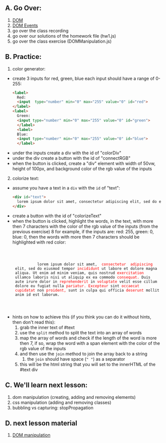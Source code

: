 ## A. Go Over:

1. [DOM](https://www.youtube.com/watch?v=KShnPYN-voI)
2. [DOM Events](https://www.youtube.com/watch?v=XF1_MlZ5l6M)
3. go over the class recording
4. go over our solutions of the homework file (hw1.js)
5. go over the class exercise (DOMManipulation.js)


## B. Practice:
1. color generator:
  * create 3 inputs for red, green, blue
      each input should have a range of 0-255:
    ```html
    <label>
      Red:
      <input  type="number" min="0" max="255" value="0" id="red">
    </label>
    <label>
      Green:
      <input type="number" min="0" max="255" value="0" id="green">
      </label>
      <label>
      Blue:
      <input type="number" min="0" max="255" value="0" id="blue">
      </label>
      ```
  * under the inputs create a div with the id of "colorDiv" 
  * under the div create a button with the id of "connectRGB" 
  * when the button is clicked, create a "div" element with width of 50vw, height of 100px, and background color of the rgb value of the inputs

2. colorize text:
  * assume you have a text in a `div` with the `id` of "text":
    ```html
    <div id="text">
      lorem ipsum dolor sit amet, consectetur adipiscing elit, sed do eiusmod tempor incididunt ut labore et dolore magna aliqua. Ut enim ad minim veniam, quis nostrud exercitation ullamco laboris nisi ut aliquip ex ea commodo consequat. Duis aute irure dolor in reprehenderit in voluptate velit esse cillum dolore eu fugiat nulla pariatur. Excepteur sint occaecat cupidatat non proident, sunt in culpa qui officia deserunt mollit anim id est laborum.
    </div>

    ```
   * create a button with the id of "colorizeText"
   * when the button is clicked, highlight the words, in the text, with more then 7 characters with the color of the rgb value of the inputs (from the previous exercise)
   8 for example, if the inputs are: red: 255, green: 0, blue: 0, then the words with more then 7 characters should be highlighted with red color:

  <code>
      <div id="text" style="margin-left: 2rem">
          lorem ipsum dolor sit amet, <span style="color: rgb(255,0,0)"> consectetur </span> <span style="color: rgb(255,0,0)">adipiscing</span> elit, sed do eiusmod tempor <span style="color: rgb(255,0,0)">incididunt</span> ut labore et dolore magna aliqua. Ut enim ad minim veniam, quis nostrud <span style="color: rgb(255,0,0)">exercitation</span> ullamco laboris nisi ut aliquip ex ea commodo <span style="color: rgb(255,0,0)">consequat.</span> Duis aute irure dolor in <span style="color: rgb(255,0,0)">reprehenderit</span> in <span style="color: rgb(255,0,0)">voluptate</span> velit esse cillum dolore eu fugiat nulla <span style="color: rgb(255,0,0)">pariatur.</span> <span style="color: rgb(255,0,0)">Excepteur</span> sint <span style="color: rgb(255,0,0)">occaecat</span> <span style="color: rgb(255,0,0)">cupidatat</span> non <span style="color: rgb(255,0,0)">proident,</span> sunt in culpa qui officia <span style="color: rgb(255,0,0)">deserunt</span> mollit anim id est laborum.
        </div>
    </code>

  * hints on how to achieve this (if you think you can do it without hints, then don't read this):
    1. grab the inner text of #text
    2. use the `split` method to split the text into an array of words
    3. map the array of words and check if the length of the word is more then 7, if so, wrap the word with a span element with the color of the rgb value of the inputs
    4. and then use the `join` method to join the array back to a string
       1. the `join` should have space (`" "`) as a separator
    5. this will be the html string that you will set to the innerHTML of the #text div

## C. We'll learn next lesson:

1. dom manipulation (creating, adding and removing elements)
2. css manipulation (adding and removing classes)
3. bubbling vs capturing: stopPropagation
## D. next lesson material

1. [DOM manipulation](https://www.youtube.com/watch?v=y17RuWkWdn8)
